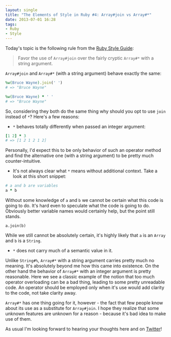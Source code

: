 ```yaml
---
layout: single
title: "The Elements of Style in Ruby #4: Array#join vs Array#*"
date: 2013-07-01 16:28
tags:
- Ruby
- Style
---
```


Today's topic is the following rule from the [Ruby Style Guide](https://github.com/rubocop/ruby-style-guide):

> Favor the use of `Array#join` over the fairly cryptic `Array#*` with
> a string argument.

`Array#join` and `Array#*` (with a string argument) behave exactly the same:

```ruby
%w(Bruce Wayne).join(' ')
# => "Bruce Wayne"

%w(Bruce Wayne) * ' '
# => "Bruce Wayne"
```

So, considering they both do the same thing why should you opt to use
`join` instead of `*`? Here's a few reasons:

* `*` behaves totally differently when passed an integer argument:

```ruby
[1 2] * 3
# => [1 2 1 2 1 2]
```

Personally, I'd expect this to be only behavior of such an operator
method and find the alternative one (with a string argument) to be
pretty much counter-intuitive.

* It's not always clear what `*` means without additional
  context. Take a look at this short snippet:

```ruby
# a and b are variables
a * b
```

Without some knowledge of `a` and `b` we cannot be certain what this
code is going to do. It's hard even to speculate what the code is
going to do. Obviously better variable names would certainly help, but
the point still stands.

```
a.join(b)
```

While we still cannot be absolutely certain, it's highly likely that `a` is
an `Array` and `b` is a `String`.

* `*` does not carry much of a semantic value in it.

Unlike `String#%`, `Array#*` with a string argument carries pretty
much no meaning. It's absolutely beyond me how this came into
existence. On the other hand the behavior of `Array#*` with an integer
argument is pretty reasonable. Here we see a classic example of the
notion that too much operator overloading can be a bad thing, leading
to some pretty unreadable code. An operator should be employed only
when it's use would add clarity to the code, not take clarity away.

`Array#*` has one thing going for it, however - the fact that few
people know about its use as a substitute for `Array#join`. I hope
they realize that some unknown features are unknown for a reason -
because it's bad idea to make use of them.

As usual I'm looking forward to hearing your thoughts here and on
[Twitter](http://twitter.com/bbatsov)!
